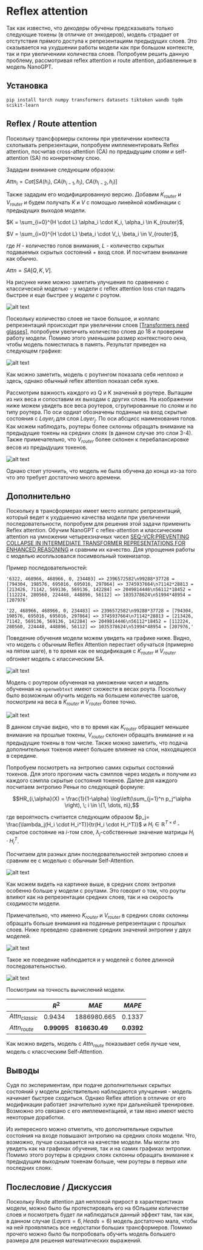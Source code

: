 # Reflex attention

Так как известно, что декодеры обучены предсказывать только следующие токены (в отличие от энкодеров), модель страдает от отстутствия прямого доступа к репрезентациям предыдущих слоев. Это сказывается на ухудшении работы модели как при большом контексте, так и при увеличениии количества слоев.
Попробуем решить данную проблему, рассмотривая reflex attention и route attention, добавленные в модель NanoGPT.

## Установка

```
pip install torch numpy transformers datasets tiktoken wandb tqdm scikit-learn
```

## Reflex / Route attention

Поскольку трансформеры склонны при увеличении контекста схлопывать репрезентации, попробуем имплементировать Reflex attention, посчитав cross-attention (CA) по предыдущим слоям и self-attention (SA) по конкретному слою.

Зададим внимание следующим образом:

$Attn_i = Cat[SA(h_i), \; CA(h_{i-1}, h_i) , \; CA(h_{i-2}, h_i)]$

Также зададим его модифицированную версию. Добавим $K_{router}$ и $V_{router}$ и будем получать $K$ и $V$ с помощью линейной комбинации с предыдущих выходов модели.

$K = \sum_{i=0}^{H \cdot L} \alpha_i \cdot K_i, \alpha_i \in K_{router}$,

$V = \sum_{i=0}^{H \cdot L} \beta_i \cdot V_i, \beta_i \in V_{router}$,

где $H$ - количество голов внимания, $L$ - количество скрытых подаваемых скрытых состояний + вход слоя. И посчитаем внимание как обычно.

$Attn = SA[Q, K, V]$.

На рисунке ниже можно заметить улучшения по сравнению с классической моделью - у модели с reflex attention loss стал падать быстрее и еще быстрее у модели с роутом. 

![alt text](images/reflex_n_route_attn_compare.png)

 
Поскольку количество слоев не такое большое, и коллапс репрезентаций происходит при увеличении слоев [[Transformers need glasses](https://arxiv.org/pdf/2406.04267)], попробуем увеличить количество слоев до 18 и проверим работу модели. Помимо этого уменьшим размер контекстного окна, чтобы модель поместилась в память. 
Результат приведен на следующем графике: 

![alt text](images/l18_reflex_n_route_attn_compare.png)

Как можно заметить, модель с роутингом показала себя неплохо и здесь, однако обычный reflex attention показал себя хуже.

Рассмотрим важность каждого из Q и K значений в роутере. Вытащим из них веса и сопоставим их выходам с других слоев.
На изображении ниже можем увидеть все веса роутеров, сгрупированные по слоям и по типу роутера. По оси ордиат обозначены поданные на вход скрытые состояния с $Layer_i$ для слоя $Layer_j$. По оси абсцисс наименования голов. Как можем наблюдать, роутеры более склонны обращать внимание на предыдущие токены на средних слоях (в данном случае это слои 3-4). Также примечательно, что $V_{router}$ более склонен к перебалансировке весов из предыдущих токенов.

![alt text](images/layers_connection_compare.png)

Однако стоит уточнить, что модель не была обучена до конца из-за того что это требует достаточно много времени.

## Дополнительно
Поскольку в трансформерах имеет место коллапс репрезентаций, который ведет к ухудшению качества модели при увеличении последовательности, попробуем для решения этой задачи применить Reflex attention. Обучим NanoGPT с reflex-attention и классическим attention на умножении четырехзначных чисел [SEQ-VCR:PREVENTING COLLAPSE IN INTERMEDIATE TRANSFORMER REPRESENTATIONS FOR ENHANCED REASONING](https://arxiv.org/pdf/2411.02344) и сравним их качество. Для упрощения работы с моделью исопльзовался посимвольный токенизатор.

Пример последовательностей:
```
'6322, 468966, 468966, 0, 234483] => 2396572582\n99288*37728 = [794304, 198576, 695016, 695016, 297864] => 3745937664\n71142*28813 = [213426, 71142, 569136, 569136, 142284] => 2049814446\n56112*18452 = [112224, 280560, 224448, 448896, 56112] => 1035378624\n51994*48954 = [207976'

'22, 468966, 468966, 0, 234483] => 2396572582\n99288*37728 = [794304, 198576, 695016, 695016, 297864] => 3745937664\n71142*28813 = [213426, 71142, 569136, 569136, 142284] => 2049814446\n56112*18452 = [112224, 280560, 224448, 448896, 56112] => 1035378624\n51994*48954 = [207976,'
```

Поведение обучения модели можем увидеть на графике ниже. Видно, что модель с обычным Reflex Attention перестает обучаться (примерно на пятом шаге), в то время как ее модификация с $K_{router}$ и $V_{router}$ обгоняет модель с классическим SA. 

![alt text](images/l6_reflex_n_route_attn_compare_digit_multiplication.png)

Модель с роутером обученная на умножении чисел и модель обученная на `openwebtext` имеют схожести в весах роута. Поскольку было возможным обучить модель на большем количестве шагов, посмотрим на веса в $K_{router}$ и $V_{router}$ более точно.

![alt text](images/layers_connection_compare_mul.png)

В данном случае видно, что в то время как $K_{router}$ обращает меньшее внимание на прошлые токены, $V_{router}$ склонен обращать внимание и на предыдущие токены в том числе. Также можно заметить, что подача дополнительных токенов имеет большее влияние на слои, находящиеся в середине.

Попробуем посмотреть на энтропию самих скрытых состояний токенов. Для этого прогоним часть сэмплов через модель и получим из каждого сэмпла скрытые состояния токенов. Далее для каждого посчитаем энтропию Реньи по следующей формуле:

$$HR_{i,\alpha}(X) = \frac{1}{1-\alpha} \log\left(\sum_{j=1}^n p_j^\alpha \right), \; i \in \{1, \dots, n\},$$

где вероятность считается следующим образом $p_j= \frac{\lambda_j(H_i \cdot H_i^T)}{tr(H_i \cdot H_i^T)}$ и $H_i \in \mathbb{R}^{T \times d}$ - скрытое состояние на $i$-том слое, $\lambda_j$-собственные значение матрицы $H_i \cdot H_i^T$.


Посчитаем для разных длин последовательностей энтропию слоев и сравним ее с моделью с обычным Self-Attention.

![alt text](images/layers_entropy.png)

Как можем видеть на картинке выше, в средних слоях энтропия особенно больше у модели с роутами. Это говорит о том, что роуты влияют как на репрезентации средних слоев, так и на скорость сходимости модели. 

Примечательно, что именно $K_{router}$ и $V_{router}$ в средних слоях склонны обращать больше внимания на поданные репрезентации с прошлых слоев. Ниже преведено сравнение средних значений энтропии у двух моделей. 

![alt text](images/layers_entropy_simple.png)

Такое же поведение наблюдается и у моделей с более длинной последовательностью.

![alt text](images/layers_entropy_long.png)

Посмотрим на точность вычислений модели.

|| $R^2$ | $MAE$  | $MAPE$  |
|---|-------|------|------|
|$Attn_{classic}$|   0.9434  |    1886980.665  |    0.1337  |
|$Attn_{route}$|   **0.99095**    |     **816630.49**  |    **0.0392**  |

Как можно видеть, модель с $Attn_{route}$ показывает себя лучше чем, модель с классческим Self-Attention.


## Выводы
Судя по экспериментам, при подаче дополнительных скрытых состояний у модели действительно наблюдаются улучшения - модель начинает быстрее сходиться. Однако Reflex attetion в отличие от его модификации работает значительно хуже при дальнейшей тренировке. Возможно это связано с его имплементацией, и там явно имеют место некоторые доработки. 

Из интересного можно отметить, что дополнительные скрытые состояния на входе повышают энтропию на средних слоях модели. Что, возможно, лучше сказывается на качестве модели. Мы могли это увидеть как на графиках обучения, так и на самих графиках энтропии. Помимо этого роутеры в средних слоях склонны обращать внимание к предыдущим выходным токенам больше, чем роутеры в первых или последних слоях.

## Послесловие / Дискуссия
Поскольку Route attention дал неплохой прирост в характеристиках модели, можно было бы протестировать его на бОльшем количестве слоев и посмотреть будет ли наблюдаться данный эффект там, так как, в данном случае ($Layers=6, Heads=6$) модель достаточно мала, чтобы на ней проявлялись все недостатки больших трансформеров. Помимо прочего можно было бы попробовать обучить модель большего размера для решения математических выражений.